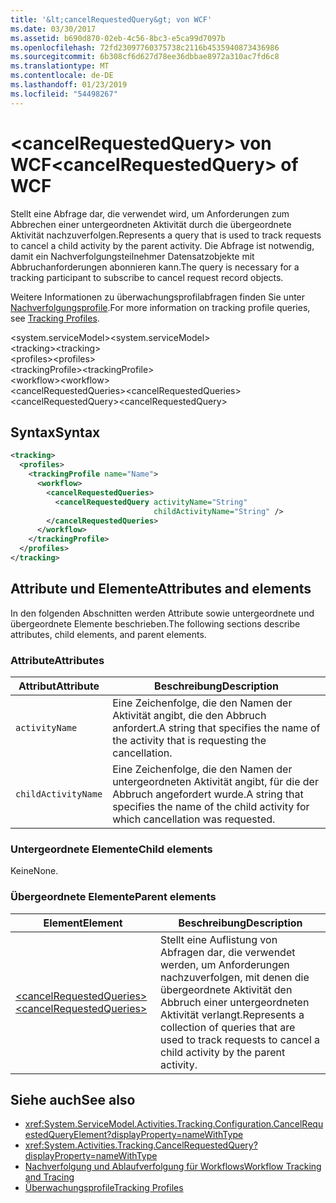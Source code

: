 ```yaml
---
title: '&lt;cancelRequestedQuery&gt; von WCF'
ms.date: 03/30/2017
ms.assetid: b690d870-02eb-4c56-8bc3-e5ca99d7097b
ms.openlocfilehash: 72fd23097760375738c2116b4535940873436986
ms.sourcegitcommit: 6b308cf6d627d78ee36dbbae8972a310ac7fd6c8
ms.translationtype: MT
ms.contentlocale: de-DE
ms.lasthandoff: 01/23/2019
ms.locfileid: "54498267"
---
```

# <a name="ltcancelrequestedquerygt-of-wcf"></a><span data-ttu-id="18c6f-102">&lt;cancelRequestedQuery&gt; von WCF</span><span class="sxs-lookup"><span data-stu-id="18c6f-102">&lt;cancelRequestedQuery&gt; of WCF</span></span>

<span data-ttu-id="18c6f-103">Stellt eine Abfrage dar, die verwendet wird, um Anforderungen zum Abbrechen einer untergeordneten Aktivität durch die übergeordnete Aktivität nachzuverfolgen.</span><span class="sxs-lookup"><span data-stu-id="18c6f-103">Represents a query that is used to track requests to cancel a child activity by the parent activity.</span></span> <span data-ttu-id="18c6f-104">Die Abfrage ist notwendig, damit ein Nachverfolgungsteilnehmer Datensatzobjekte mit Abbruchanforderungen abonnieren kann.</span><span class="sxs-lookup"><span data-stu-id="18c6f-104">The query is necessary for a tracking participant to subscribe to cancel request record objects.</span></span>  
  
<span data-ttu-id="18c6f-105">Weitere Informationen zu überwachungsprofilabfragen finden Sie unter [Nachverfolgungsprofile](../../../../../docs/framework/windows-workflow-foundation/tracking-profiles.md).</span><span class="sxs-lookup"><span data-stu-id="18c6f-105">For more information on tracking profile queries, see [Tracking Profiles](../../../../../docs/framework/windows-workflow-foundation/tracking-profiles.md).</span></span>
  
<span data-ttu-id="18c6f-106">\<system.serviceModel></span><span class="sxs-lookup"><span data-stu-id="18c6f-106">\<system.serviceModel></span></span>  
<span data-ttu-id="18c6f-107">\<tracking></span><span class="sxs-lookup"><span data-stu-id="18c6f-107">\<tracking></span></span>  
<span data-ttu-id="18c6f-108">\<profiles></span><span class="sxs-lookup"><span data-stu-id="18c6f-108">\<profiles></span></span>  
<span data-ttu-id="18c6f-109">\<trackingProfile></span><span class="sxs-lookup"><span data-stu-id="18c6f-109">\<trackingProfile></span></span>  
<span data-ttu-id="18c6f-110">\<workflow></span><span class="sxs-lookup"><span data-stu-id="18c6f-110">\<workflow></span></span>  
<span data-ttu-id="18c6f-111">\<cancelRequestedQueries></span><span class="sxs-lookup"><span data-stu-id="18c6f-111">\<cancelRequestedQueries></span></span>  
<span data-ttu-id="18c6f-112">\<cancelRequestedQuery></span><span class="sxs-lookup"><span data-stu-id="18c6f-112">\<cancelRequestedQuery></span></span>  
  
## <a name="syntax"></a><span data-ttu-id="18c6f-113">Syntax</span><span class="sxs-lookup"><span data-stu-id="18c6f-113">Syntax</span></span>  
  
```xml  
<tracking>
  <profiles>
    <trackingProfile name="Name">
      <workflow>
        <cancelRequestedQueries>
          <cancelRequestedQuery activityName="String"
                                childActivityName="String" />
        </cancelRequestedQueries>
      </workflow>
    </trackingProfile>
  </profiles>
</tracking>
```  
  
## <a name="attributes-and-elements"></a><span data-ttu-id="18c6f-114">Attribute und Elemente</span><span class="sxs-lookup"><span data-stu-id="18c6f-114">Attributes and elements</span></span>

<span data-ttu-id="18c6f-115">In den folgenden Abschnitten werden Attribute sowie untergeordnete und übergeordnete Elemente beschrieben.</span><span class="sxs-lookup"><span data-stu-id="18c6f-115">The following sections describe attributes, child elements, and parent elements.</span></span>

### <a name="attributes"></a><span data-ttu-id="18c6f-116">Attribute</span><span class="sxs-lookup"><span data-stu-id="18c6f-116">Attributes</span></span>  
  
|<span data-ttu-id="18c6f-117">Attribut</span><span class="sxs-lookup"><span data-stu-id="18c6f-117">Attribute</span></span>|<span data-ttu-id="18c6f-118">Beschreibung</span><span class="sxs-lookup"><span data-stu-id="18c6f-118">Description</span></span>|  
|---------------|-----------------|  
|`activityName`|<span data-ttu-id="18c6f-119">Eine Zeichenfolge, die den Namen der Aktivität angibt, die den Abbruch anfordert.</span><span class="sxs-lookup"><span data-stu-id="18c6f-119">A string that specifies the name of the activity that is requesting the cancellation.</span></span>|  
|`childActivityName`|<span data-ttu-id="18c6f-120">Eine Zeichenfolge, die den Namen der untergeordneten Aktivität angibt, für die der Abbruch angefordert wurde.</span><span class="sxs-lookup"><span data-stu-id="18c6f-120">A string that specifies the name of the child activity for which cancellation was requested.</span></span>|  
  
### <a name="child-elements"></a><span data-ttu-id="18c6f-121">Untergeordnete Elemente</span><span class="sxs-lookup"><span data-stu-id="18c6f-121">Child elements</span></span>

<span data-ttu-id="18c6f-122">Keine</span><span class="sxs-lookup"><span data-stu-id="18c6f-122">None.</span></span>
  
### <a name="parent-elements"></a><span data-ttu-id="18c6f-123">Übergeordnete Elemente</span><span class="sxs-lookup"><span data-stu-id="18c6f-123">Parent elements</span></span>
  
|<span data-ttu-id="18c6f-124">Element</span><span class="sxs-lookup"><span data-stu-id="18c6f-124">Element</span></span>|<span data-ttu-id="18c6f-125">Beschreibung</span><span class="sxs-lookup"><span data-stu-id="18c6f-125">Description</span></span>|  
|-------------|-----------------|  
|[<span data-ttu-id="18c6f-126">\<cancelRequestedQueries></span><span class="sxs-lookup"><span data-stu-id="18c6f-126">\<cancelRequestedQueries></span></span>](cancelrequestedqueries-of-wcf.md)|<span data-ttu-id="18c6f-127">Stellt eine Auflistung von Abfragen dar, die verwendet werden, um Anforderungen nachzuverfolgen, mit denen die übergeordnete Aktivität den Abbruch einer untergeordneten Aktivität verlangt.</span><span class="sxs-lookup"><span data-stu-id="18c6f-127">Represents a collection of queries that are used to track requests to cancel a child activity by the parent activity.</span></span>|  
  
## <a name="see-also"></a><span data-ttu-id="18c6f-128">Siehe auch</span><span class="sxs-lookup"><span data-stu-id="18c6f-128">See also</span></span>

- <xref:System.ServiceModel.Activities.Tracking.Configuration.CancelRequestedQueryElement?displayProperty=nameWithType>
- <xref:System.Activities.Tracking.CancelRequestedQuery?displayProperty=nameWithType>
- [<span data-ttu-id="18c6f-129">Nachverfolgung und Ablaufverfolgung für Workflows</span><span class="sxs-lookup"><span data-stu-id="18c6f-129">Workflow Tracking and Tracing</span></span>](../../../../../docs/framework/windows-workflow-foundation/workflow-tracking-and-tracing.md)
- [<span data-ttu-id="18c6f-130">Überwachungsprofile</span><span class="sxs-lookup"><span data-stu-id="18c6f-130">Tracking Profiles</span></span>](../../../../../docs/framework/windows-workflow-foundation/tracking-profiles.md)
